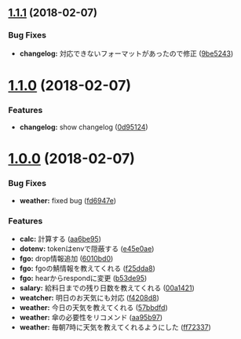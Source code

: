 <a name="1.1.1"></a>
## [1.1.1](https://github.com/rymizuki/hubot-mizubo/compare/v1.1.0...v1.1.1) (2018-02-07)


### Bug Fixes

* **changelog:** 対応できないフォーマットがあったので修正 ([9be5243](https://github.com/rymizuki/hubot-mizubo/commit/9be5243))



<a name="1.1.0"></a>
# [1.1.0](https://github.com/rymizuki/hubot-mizubo/compare/v1.0.0...v1.1.0) (2018-02-07)


### Features

* **changelog:** show changelog ([0d95124](https://github.com/rymizuki/hubot-mizubo/commit/0d95124))



<a name="1.0.0"></a>
# [1.0.0](https://github.com/rymizuki/hubot-mizubo/compare/57bbdfd...v1.0.0) (2018-02-07)


### Bug Fixes

* **weather:** fixed bug ([fd6947e](https://github.com/rymizuki/hubot-mizubo/commit/fd6947e))


### Features

* **calc:** 計算する ([aa6be95](https://github.com/rymizuki/hubot-mizubo/commit/aa6be95))
* **dotenv:** tokenはenvで隠蔽する ([e45e0ae](https://github.com/rymizuki/hubot-mizubo/commit/e45e0ae))
* **fgo:** drop情報追加 ([6010bd0](https://github.com/rymizuki/hubot-mizubo/commit/6010bd0))
* **fgo:** fgoの鯖情報を教えてくれる ([f25dda8](https://github.com/rymizuki/hubot-mizubo/commit/f25dda8))
* **fgo:** hearからrespondに変更 ([b53de95](https://github.com/rymizuki/hubot-mizubo/commit/b53de95))
* **salary:** 給料日までの残り日数を教えてくれる ([00a1421](https://github.com/rymizuki/hubot-mizubo/commit/00a1421))
* **weatcher:** 明日のお天気にも対応 ([f4208d8](https://github.com/rymizuki/hubot-mizubo/commit/f4208d8))
* **weather:** 今日の天気を教えてくれる ([57bbdfd](https://github.com/rymizuki/hubot-mizubo/commit/57bbdfd))
* **weather:** 傘の必要性をリコメンド ([aa95b97](https://github.com/rymizuki/hubot-mizubo/commit/aa95b97))
* **weather:** 毎朝7時に天気を教えてくれるようにした ([ff72337](https://github.com/rymizuki/hubot-mizubo/commit/ff72337))



